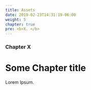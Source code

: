 ```yaml
---
title: Assets
date: 2019-02-23T14:31:19-06:00
weight: 5
chapter: true
pre: <b>X. </b>
---
```


### Chapter X

# Some Chapter title

Lorem Ipsum.
